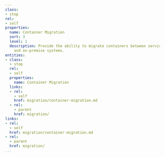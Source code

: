 ```yaml
---
class:
- stop
rel:
- self
properties:
  name: Container Migration
  sort: 3
  level: 1
  description: Provide the ability to migrate containers between service providers,
    and on-premise systems.
entities:
- class:
  - stop
  rel:
  - self
  properties:
    name: Container Migration
  links:
  - rel:
    - self
    href: migration/container-migration.md
  - rel:
    - parent
    href: migration/
links:
- rel:
  - self
  href: migration/container-migration.md
- rel:
  - parent
  href: migration/
...
```

